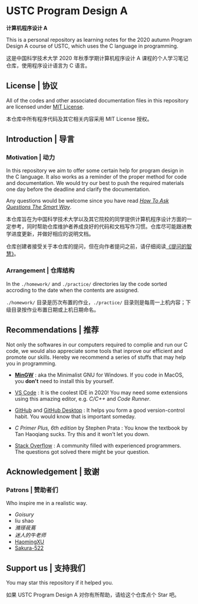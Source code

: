 # USTC Program Design A 

**计算机程序设计 A**

This is a personal repository as learning notes for the 2020 autumn Program Design A course of USTC, which uses the C language in programming.

这是中国科学技术大学 2020 年秋季学期计算机程序设计 A 课程的个人学习笔记仓库，使用程序设计语言为 C 语言。

## License | 协议

All of the codes and other associated documentation files in this repository are licensed under [MIT License](https://github.com/Vandarkblue/USTC-Program-Design-A/blob/main/LICENSE).

本仓库中所有程序代码及其它相关内容采用 MIT License 授权。

## Introduction | 导言

### Motivation | 动力

In this repository we aim to offer some certain help for program design in the C language. It also works as a reminder of the proper method for code and documentation. We would try our best to push the required materials one day before the deadline and clarify the documentation.

Any questions would be welcome since you have read [*How To Ask Questions The Smart Way*](http://www.catb.org/~esr/faqs/smart-questions.html).

本仓库旨在为中国科学技术大学以及其它院校的同学提供计算机程序设计方面的一定参考，同时帮助仓库维护者养成良好的代码和文档写作习惯。仓库尽可能跟进教学进度更新，并做好相应的说明文档。

仓库创建者接受关于本仓库的提问，但在向作者提问之前，请仔细阅读[《提问的智慧》](https://github.com/ryanhanwu/How-To-Ask-Questions-The-Smart-Way/blob/master/README-zh_CN.md)。

### Arrangement | 仓库结构

In the `./homework/` and `./practice/` directories lay the code sorted accroding to the date when the contents are assigned.

`./homework/` 目录是历次布置的作业，`./practice/` 目录则是每周一上机内容；下级目录按作业布置日期或上机日期命名。

## Recommendations | 推荐

Not only the softwares in our computers required to complie and run our C code, we would also appreciate some tools that inprove our efficient and promote our skills. Hereby we recommend a series of stuffs that may help you in programming.

- [**MinGW**](https://sourceforge.net/projects/mingw-w64/files/) : aka the Minimalist GNU for Windows. If you code in MacOS, you **don't** need to install this by yourself.

- [VS Code](https://code.visualstudio.com/) : It is the coolest IDE in 2020! You may need some extensions using this amazing editor, e.g. *C/C++* and *Code Runner*.

- [GitHub](https://github.com/) and [GitHub Desktop](https://desktop.github.com/) : It helps you form a good version-control habit. You would know that is important someday.

- *C Primer Plus, 6th edition* by Stephen Prata : You know the textbook by Tan Haoqiang sucks. Try this and it won't let you down.

- [Stack Overflow](https://stackoverflow.com/) : A community filled with experienced programmers. The questions got solved there might be your question.

## Acknowledgement | 致谢

### Patrons | 赞助者们

Who inspire me in a realistic way.

- *Goisury*
- liu shao
- *滫瑹莜蔦*
- *迷人的牛老师*
- [HaomingXU](https://github.com/HaomingXU)
- [Sakura-522](https://github.com/Sakura-522)

## Support us | 支持我们

You may star this repository if it helped you.

如果 USTC Program Design A 对你有所帮助，请给这个仓库点个 Star 吧。
